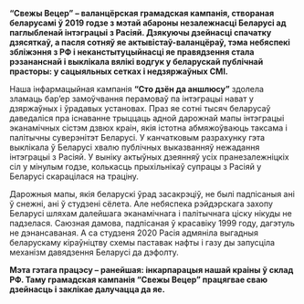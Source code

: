 **“Свежы Вецер” – валанцёрская грамадская кампанія, створаная беларусамі ў 2019 годзе з мэтай абароны незалежнасці Беларусі ад паглыбленай інтэграцыі з Расіяй. Дзякуючы дзейнасці спачатку дзясяткаў, а пасля сотняў яе актывістаў-валанцёраў, тэма небяспекі збліжэння з РФ і неканстытуцыйнасці яе правядзення стала рэзананснай і выклікала вялікі водгук у беларускай публічнай прасторы: у сацыяльных сетках і недзяржаўных СМІ.**

Наша інфармацыйная кампанія **“Сто дзён да аншлюсу”** здолела зламаць бар’ер замоўчвання перамоваў па інтэграцыі нават у дзяржаўных і ўрадавых установах. Праз яе сотні тысяч беларусаў даведаліся пра існаванне трыццаць адной дарожнай мапы інтэграцыі эканамічных сістэм дзвюх краін, якія істотна абмяжоўваюць таксама і палітычны суверэнітэт Беларусі. У канчатковым разрахунку гэта выклікала ў Беларусі хвалю публічных выказванняў нежадання інтэграцыі з Расіяй. У выніку актыўных дзеянняў усіх пранезалежніцкіх сіл у мінулым годзе, колькасць прыхільнікаў супрацы з Расіяй у Беларусі скарацілася на траціну.

Дарожныя мапы, якія беларускі ўрад засакрэціў, не былі падпісаныя ані ў снежні, ані ў студзені сёлета. Але небяспека рэйдэрскага захопу Беларусі шляхам далейшага эканамічнага і палітычнага ціску нікуды не падзелася. Саюзная дамова, падпісаная ў красавіку 1999 году, дагэтуль не дэнансаваная. А са студзеня 2020 Расія адмяніла выгадныя беларускаму кіраўніцтву схемы паставак нафты і газу ды запусціла механізм давядзення Беларусі да дэфолту.

**Мэта гэтага працэсу – ранейшая: інкарпарацыя нашай краіны ў склад РФ. Таму грамадская кампанія “Свежы Вецер” працягвае сваю дзейнасць і заклікае далучацца да яе.**
